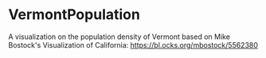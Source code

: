 # VermontPopulation
A visualization on the population density of Vermont based on Mike Bostock's Visualization of California: https://bl.ocks.org/mbostock/5562380
